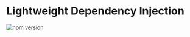 # Lightweight Dependency Injection

[![npm version](https://badge.fury.io/js/lightweight-di.svg)](https://badge.fury.io/js/lightweight-di)




